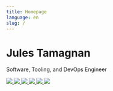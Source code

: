 ```yaml
---
title: Homepage
language: en
slug: /
---
```


# Jules Tamagnan

Software, Tooling, and DevOps Engineer

<span class="icon-span">
  <a title="LinkedIn" href="/linkedin"> <img class="icon" src="/linkedin.png" /> </a>
  <a title="GitHub" href="/github"> <img class="icon" src="/github.png" /> </a>
  <a title="Resume" href="/resume"> <img class="icon" src="/cv2.png" /> </a>
  <a title="Email" href="mailto:jtamagnan@gmail.com"> <img class="icon" src="/email.png" /> </a>
</span>

<span class="icon-span">
  <a title="Posts" href="/posts"> <img class="icon" src="/posts.png" /> </a>
  <a title="Recipes" href="/recipes"> <img class="icon" src="/recipe.png" /> </a>
</span>
